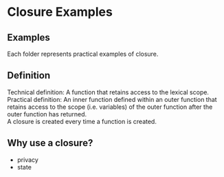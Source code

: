 # Closure Examples

## Examples
Each folder represents practical examples of closure.

## Definition
Technical definition: A function that retains access to the lexical scope.  
Practical definition: An inner function defined within an outer function that retains access to the scope (i.e. variables) of the outer function after the outer function has returned.  
A closure is created every time a function is created.

## Why use a closure?
- privacy
- state
